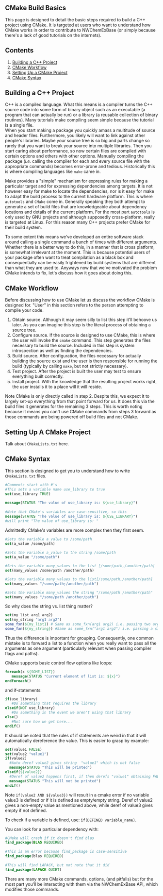 CMake Build Basics
------------------

This page is designed to detail the basic steps required to build a C++ project
using CMake.  It is targeted at users who want to understand how CMake works in
order to contribute to NWChemExBase (or simply because there's a lack of good
tutorials on the internets).

Contents
--------

1. [Building a C++ Project](#building-a-c++-project)
2. [CMake Workflow](#cmake-workflow)
3. [Setting Up a CMake Project](#setting-up-a-cmake-project)
4. [CMake Syntax](#cmake-syntax)

Building a C++ Project
----------------------

C++ is a compiled language.  What this means is a compiler turns the C++ source
code into some form of binary object such as an executable (a program that can
actually be run) or a library (a reusable collection of binary routines).  Many
tutorials make compiling seem simple because the tutorial is a single file.  
When you start making a package you quickly amass a multitude of source and 
header files.  Furthermore, you likely will want to link against other 
people's libraries.  Maybe your source tree is so big and parts change so rarely
that you want to break your source into multiple libraries.  Then you start
caring about performance, so now certain files are compiled with certain options
and others with other options.  Manually compiling the package (*i.e.* calling
the compiler for each and every source file with the appropriate commands) 
becomes error-prone and tedious.  Historically this is where compiling 
languages like `make` came in.

Make provides a "simple" mechanism for expressing rules for making a particular
target and for expressing dependencies among targets.  It is not however 
easy for make to locate the dependencies, nor is it easy for make to adapt the
build process to the current hardware platform.  This is where `autotools` and
`CMake` come in.  Generally speaking they both attempt to generate a set of 
build files that are knowledgeable about dependency locations and details of 
the current platform.  For the most part `autotools` is only used by GNU 
projects and although supposedly cross-platform, really is targeted at Linux.
For this reason many C++ projects prefer CMake for their build system.

To some extent this means we've developed an entire software stack around 
calling a single command a bunch of times with different arguments.  Whether 
there is a better way to do this, in a manner that is cross platform, is 
somewhat irrelevant at the moment.  This is because potential users of your 
package often want to treat compilation as a black box and consequentially 
can be easily frightened by build systems that are different than what they are
used to.  Anyways now that we've motivated the problem CMake intends to fix, 
let's discuss how it goes about doing this.
 
CMake Workflow
--------------

Before discussing how to use CMake let us discuss the workflow CMake is 
designed for.  "User" in this section refers to the person attempting to 
compile your code.

1. Obtain source.  Although it may seem silly to list this step it'll behoove us
   later.  As you can imagine this step is the literal process of obtaining a
   source tree.
2. Configure source.  If the source is designed to use CMake, this is where the
   user will invoke the `cmake` command.  This step generates the files 
   necessary to build the source.  Included in this step is system introspection
   as well as finding the dependencies.
3. Build source. After configuration, the files necessary for actually 
   building the source exist and the user is then responsible for running the
   build (typically by calling `make`, but not strictly necessary).
4. Test project.  After the project is built the user may test to ensure 
   everything built correctly.
5. Install project.  With the knowledge that the resulting project works right,
   the user installs it to a place will it will reside.

Note CMake is only directly called in step 2.  Despite this, we expect it to 
largely set-up everything from that point forward for us.  It does this via the 
build files it generates for the remaining 3 steps.  This is worth noting 
because it means you can't use CMake commands from steps 3 forward as those 
commands are being powered off build files and not CMake.

Setting Up A CMake Project
--------------------------

Talk about `CMakeLists.txt` here.
    
    
CMake Syntax
------------

This section is designed to get you to understand how to write `CMakeLists.txt` 
files.

~~~cmake
#Comments start with #'s
#This sets a variable name use_library to true
set(use_library TRUE)
  
message(STATUS "The value of use_library is: ${use_library}")
  
#Note that CMake's variables are case-sensitive, so this
message(STATUS "The value of use_library is: ${USE_LIBRARY}")
#will print "The value of use_library is: "
~~~

Admittedly CMake's variables are more complex then they first seem.
~~~cmake
#Sets the variable a_value to /some/path
set(a_value /some/path)
  
#Sets the variable a_value to the string /some/path
set(a_value "/some/path")

#Sets the variable many_values to the list [/some/path,/another/path]
set(many_values /some/path /another/path)

#Sets the variable many_values to the list[/some/path,/another/path]
set(many_values "/some/path;/another/path")

#Sets the variable many_values the string "/some/path /another/path"
set(many_values "/some/path /another/path")
~~~
So why does the string vs. list thing matter?
~~~cmake
set(my_list arg1 arg2)
set(my_string "arg1 arg2")
some_fxn(${my_list}) # Same as some_fxn(arg1 arg2) i.e. passing two args
some_fxn(${my_string}) #Same as some_fxn("arg1 arg2") i.e. passing a single arg
~~~
Thus the difference is important for grouping.  Consequently, one common mistake
is to forward a list to a function when you really want to pass all the 
arguments as one argument (particularly relevant when passing compiler flags and
paths).

CMake supports basic control flow options like loops:
~~~cmake
foreach(x ${SOME_LIST})
   message(STATUS "Current element of list is: ${x}")
endforeach()
~~~
and if-statements:
~~~cmake
if(use_library)
   #Do something that requires the library
elseif(NOT use_library)
   #Do something in the event we aren't using that library
else()
   #Not sure how we get here...
endif()
~~~
It should be noted that the rules of if statements are weird in that it will
automatically dereference the value.  This is easier to grasp by example:

~~~cmake  
set(value1 FALSE)
set(value2 "value1")
if(value2)
  #Auto deref value2 gives string  "value1" which is not false
  message(STATUS "This will be printed")
elseif(${value2})
  #Deref of value2 happens first, if then derefs "value1" obtaining FALSE
  message(STATUS "This will not be printed")
endif()
~~~

Note `if(value2 AND ${value3})` will result in a cmake error if no variable
value3 is defined or if it is defined as empty/empty string.  Deref of value2 
gives a non-empty value as mentioned above, while deref of value3 gives empty
if not defined.


To check if a variable is defined, use: `if(DEFINED variable_name)`.

You can look for a particular dependency with:
~~~cmake
#CMake will crash if it doesn't find blas
find_package(BLAS REQUIRED)
  
#This is an error because find_package is case-sensitive
find_package(blas REQUIRED)
  
#This will find LAPACK, but not note that it did
find_package(LAPACK QUIET)
~~~

There are many more CMake commands, options, (and pitfalls) but for the most 
part you'll be interacting with them via the NWChemExBase API, which modifies 
those commands.

